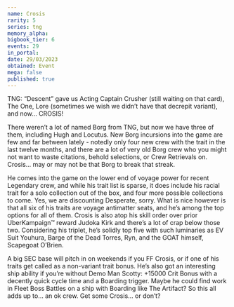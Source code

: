 ```yaml
---
name: Crosis
rarity: 5
series: tng
memory_alpha:
bigbook_tier: 6
events: 29
in_portal:
date: 29/03/2023
obtained: Event
mega: false
published: true
---
```


TNG: “Descent” gave us Acting Captain Crusher (still waiting on that card), The One, Lore (sometimes we wish we didn’t have that decrepit variant), and now… CROSIS!

There weren’t a lot of named Borg from TNG, but now we have three of them, including Hugh and Locutus.  New Borg incursions into the game are few and far between lately - notedly only four new crew with the trait in the last twelve months, and there are a lot of very old Borg crew who you might not want to waste citations, behold selections, or Crew Retrievals on.  Crosis… may or may not be that Borg to break that streak.

He comes into the game on the lower end of voyage power for recent Legendary crew, and while his trait list is sparse, it does include his racial trait for a solo collection out of the box, and four more possible collections to come.  Yes, we are discounting Desperate, sorry.  What is nice however is that all six of his traits are voyage antimatter seats, and he’s among the top options for all of them.  Crosis is also atop his skill order over prior UberKampaign™ reward Judoka Kirk and there’s a lot of crap below those two.  Considering his triplet, he’s solidly top five with such luminaries as EV Suit Youhura, Barge of the Dead Torres, Ryn, and the GOAT himself, Scapegoat O’Brien.

A big SEC base will pitch in on weekends if you FF Crosis, or if one of his traits get called as a non-variant trait bonus.  He’s also got an interesting ship ability if you’re without Demo Man Scotty: +15000 Crit Bonus with a decently quick cycle time and a Boarding trigger.  Maybe he could find work in Fleet Boss Battles on a ship with Boarding like The Artifact?
So this all adds up to… an ok crew.  Get some Crosis… or don’t?
